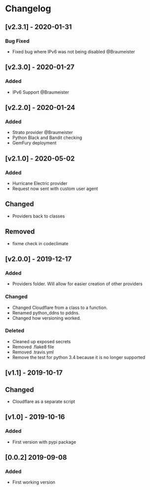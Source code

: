 <!-- markdownlint-disable MD024 -->

# Changelog

## [v2.3.1] - 2020-01-31

### Bug Fixed

  - Fixed bug where IPv6 was not being disabled @Braumeister

## [v2.3.0] - 2020-01-27

### Added

  - IPv6 Support @Braumeister

## [v2.2.0] - 2020-01-24

### Added

  - Strato provider @Braumeister
  - Python Black and Bandit checking
  - GemFury deployment

## [v2.1.0] - 2020-05-02

### Added

  - Hurricane Electric provider
  - Request now sent with custom user agent

## Changed

  - Providers back to classes

## Removed

  - fixme check in codeclimate

## [v2.0.0] - 2019-12-17

### Added

  - Providers folder. Will allow for easier creation of other providers

### Changed

  - Changed Cloudflare from a class to a function.
  - Renamed python_ddns to pddns.
  - Changed how versioning worked.

### Deleted

  - Cleaned up exposed secrets
  - Removed .flake8 file
  - Removed .travis.yml
  - Remove the test for python 3.4 because it is no longer supported

## [v1.1] - 2019-10-17

## Changed

  - Cloudflare as a separate script

## [v1.0] - 2019-10-16

### Added

  - First version with pypi package

## [0.0.2] 2019-09-08

### Added

- First working version
